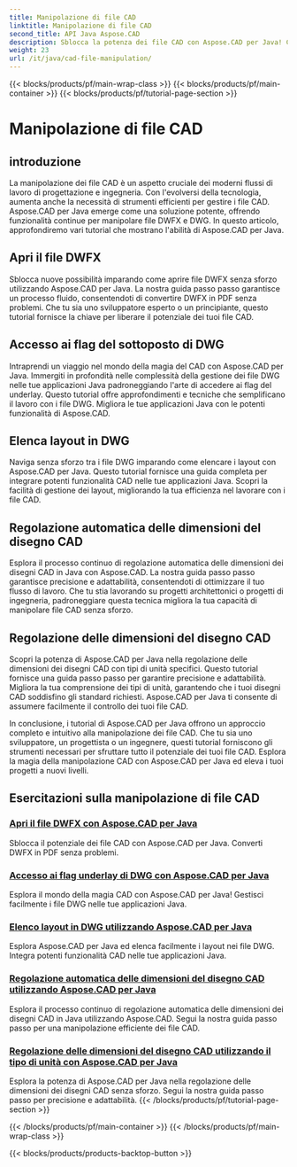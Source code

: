 ```yaml
---
title: Manipolazione di file CAD
linktitle: Manipolazione di file CAD
second_title: API Java Aspose.CAD
description: Sblocca la potenza dei file CAD con Aspose.CAD per Java! Converti DWFX in PDF, accedi ai flag DWG, ai layout degli elenchi e regola automaticamente le dimensioni con i nostri tutorial.
weight: 23
url: /it/java/cad-file-manipulation/
---
```


{{< blocks/products/pf/main-wrap-class >}}
{{< blocks/products/pf/main-container >}}
{{< blocks/products/pf/tutorial-page-section >}}

# Manipolazione di file CAD


## introduzione

La manipolazione dei file CAD è un aspetto cruciale dei moderni flussi di lavoro di progettazione e ingegneria. Con l'evolversi della tecnologia, aumenta anche la necessità di strumenti efficienti per gestire i file CAD. Aspose.CAD per Java emerge come una soluzione potente, offrendo funzionalità continue per manipolare file DWFX e DWG. In questo articolo, approfondiremo vari tutorial che mostrano l'abilità di Aspose.CAD per Java.

## Apri il file DWFX

Sblocca nuove possibilità imparando come aprire file DWFX senza sforzo utilizzando Aspose.CAD per Java. La nostra guida passo passo garantisce un processo fluido, consentendoti di convertire DWFX in PDF senza problemi. Che tu sia uno sviluppatore esperto o un principiante, questo tutorial fornisce la chiave per liberare il potenziale dei tuoi file CAD.

## Accesso ai flag del sottoposto di DWG

Intraprendi un viaggio nel mondo della magia del CAD con Aspose.CAD per Java. Immergiti in profondità nelle complessità della gestione dei file DWG nelle tue applicazioni Java padroneggiando l'arte di accedere ai flag del underlay. Questo tutorial offre approfondimenti e tecniche che semplificano il lavoro con i file DWG. Migliora le tue applicazioni Java con le potenti funzionalità di Aspose.CAD.

## Elenca layout in DWG

Naviga senza sforzo tra i file DWG imparando come elencare i layout con Aspose.CAD per Java. Questo tutorial fornisce una guida completa per integrare potenti funzionalità CAD nelle tue applicazioni Java. Scopri la facilità di gestione dei layout, migliorando la tua efficienza nel lavorare con i file CAD.

## Regolazione automatica delle dimensioni del disegno CAD

Esplora il processo continuo di regolazione automatica delle dimensioni dei disegni CAD in Java con Aspose.CAD. La nostra guida passo passo garantisce precisione e adattabilità, consentendoti di ottimizzare il tuo flusso di lavoro. Che tu stia lavorando su progetti architettonici o progetti di ingegneria, padroneggiare questa tecnica migliora la tua capacità di manipolare file CAD senza sforzo.

## Regolazione delle dimensioni del disegno CAD

Scopri la potenza di Aspose.CAD per Java nella regolazione delle dimensioni dei disegni CAD con tipi di unità specifici. Questo tutorial fornisce una guida passo passo per garantire precisione e adattabilità. Migliora la tua comprensione dei tipi di unità, garantendo che i tuoi disegni CAD soddisfino gli standard richiesti. Aspose.CAD per Java ti consente di assumere facilmente il controllo dei tuoi file CAD.

In conclusione, i tutorial di Aspose.CAD per Java offrono un approccio completo e intuitivo alla manipolazione dei file CAD. Che tu sia uno sviluppatore, un progettista o un ingegnere, questi tutorial forniscono gli strumenti necessari per sfruttare tutto il potenziale dei tuoi file CAD. Esplora la magia della manipolazione CAD con Aspose.CAD per Java ed eleva i tuoi progetti a nuovi livelli.
## Esercitazioni sulla manipolazione di file CAD
### [Apri il file DWFX con Aspose.CAD per Java](./open-dwfx-file/)
Sblocca il potenziale dei file CAD con Aspose.CAD per Java. Converti DWFX in PDF senza problemi.
### [Accesso ai flag underlay di DWG con Aspose.CAD per Java](./accessing-underlay-flags-of-dwg/)
Esplora il mondo della magia CAD con Aspose.CAD per Java! Gestisci facilmente i file DWG nelle tue applicazioni Java.
### [Elenco layout in DWG utilizzando Aspose.CAD per Java](./list-layouts-in-dwg/)
Esplora Aspose.CAD per Java ed elenca facilmente i layout nei file DWG. Integra potenti funzionalità CAD nelle tue applicazioni Java.
### [Regolazione automatica delle dimensioni del disegno CAD utilizzando Aspose.CAD per Java](./auto-adjusting-cad-drawing-size/)
Esplora il processo continuo di regolazione automatica delle dimensioni dei disegni CAD in Java utilizzando Aspose.CAD. Segui la nostra guida passo passo per una manipolazione efficiente dei file CAD.
### [Regolazione delle dimensioni del disegno CAD utilizzando il tipo di unità con Aspose.CAD per Java](./adjusting-cad-drawing-size-using-unit-type/)
Esplora la potenza di Aspose.CAD per Java nella regolazione delle dimensioni dei disegni CAD senza sforzo. Segui la nostra guida passo passo per precisione e adattabilità.
{{< /blocks/products/pf/tutorial-page-section >}}

{{< /blocks/products/pf/main-container >}}
{{< /blocks/products/pf/main-wrap-class >}}

{{< blocks/products/products-backtop-button >}}

